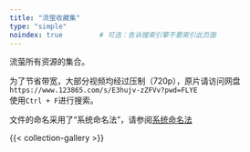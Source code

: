 ```yaml
---
title: "流萤收藏集"
type: "simple"
noindex: true         # 可选：告诉搜索引擎不要索引此页面
---
```


<p data-subtitle>流萤所有资源的集合。<p/>

为了节省带宽，大部分视频均经过压制（720p），原片请访问网盘`https://www.123865.com/s/E3hujv-zZFVv?pwd=FLYE`  
使用`Ctrl + F`进行搜索。  

文件的命名采用了“系统命名法”，请参阅[系统命名法](/doc/系统命名法)

{{< collection-gallery >}}